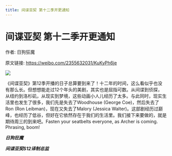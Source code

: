 ```yaml
---
title: 间谍亚契 第十二季开更通知
---
```


# 间谍亚契 第十二季开更通知

作者: 日狗狂魔

原文链接: https://weibo.com/2355632031/KuKyPh6je

![](/assets/image/间谍亚契%20第十二季开更通知.jpg)

《间谍亚契》第12季开播的日子总算要到来了！十二年的时间，这么看似乎也没有那么长。但想想能走过12个年头的美剧，其实也是屈指可数。从间谍到侦探，从纽约到洛杉矶，从现实到梦境，这些动画小人儿经历了太多。与此同时，现实生活里也发生了很多，我们先是失去了Woodhouse (George Coe)，然后失去了Ron (Ron Leibman)，现在又失去了Malory (Jessica Walter)。这部剧经历过巅峰，也经历了低谷，但好在它依然存在于我们的生活里。我们接下来要做的，就是期待周三的到来吧。Fasten your seatbelts everyone, as Archer is coming. Phrasing, boom!

***日狗狂魔***

***间谍亚契S12译制总监***